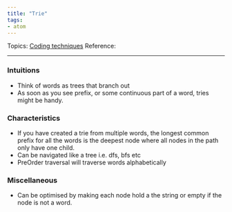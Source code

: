 ```yaml
---
title: "Trie"
tags:
- atom
---
```

Topics:  [Coding techniques](Topics/Coding%20techniques.md)
Reference:  

---

### Intuitions  
- Think of words as trees that branch out  
- As soon as you see prefix, or some continuous part of a word, tries might be handy.  

### Characteristics  
- If you have created a trie from multiple words, the longest common prefix for all the words is
the deepest node where all nodes in the path only have one child.
- Can be navigated like a tree i.e. dfs, bfs etc
- PreOrder traversal will traverse words alphabetically

### Miscellaneous  
- Can be optimised by making each node hold a the string or empty if the node is not a word.  
